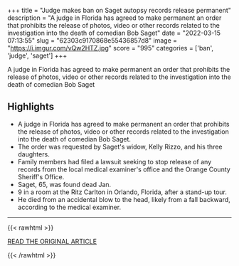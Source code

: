 +++
title = "Judge makes ban on Saget autopsy records release permanent"
description = "A judge in Florida has agreed to make permanent an order that prohibits the release of photos, video or other records related to the investigation into the death of comedian Bob Saget"
date = "2022-03-15 07:13:55"
slug = "62303c9170868e55436857d8"
image = "https://i.imgur.com/vQw2HTZ.jpg"
score = "995"
categories = ['ban', 'judge', 'saget']
+++

A judge in Florida has agreed to make permanent an order that prohibits the release of photos, video or other records related to the investigation into the death of comedian Bob Saget

## Highlights

- A judge in Florida has agreed to make permanent an order that prohibits the release of photos, video or other records related to the investigation into the death of comedian Bob Saget.
- The order was requested by Saget's widow, Kelly Rizzo, and his three daughters.
- Family members had filed a lawsuit seeking to stop release of any records from the local medical examiner's office and the Orange County Sheriff's Office.
- Saget, 65, was found dead Jan.
- 9 in a room at the Ritz Carlton in Orlando, Florida, after a stand-up tour.
- He died from an accidental blow to the head, likely from a fall backward, according to the medical examiner.

---

{{< rawhtml >}}
  <p class="article-category">
    <a target="_blank" href="https://abcnews.go.com/Entertainment/wireStory/judge-makes-ban-saget-autopsy-records-release-permanent-83443917">READ THE ORIGINAL ARTICLE</a>
  </p>
{{< /rawhtml >}}
